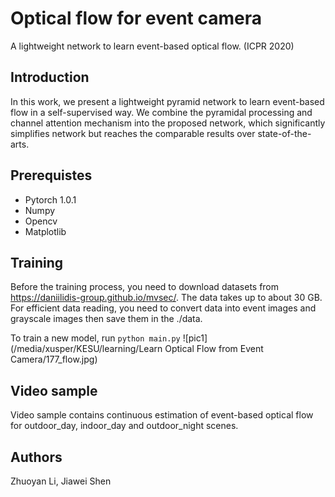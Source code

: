 # Optical flow for event camera
A lightweight network to learn event-based optical flow. (ICPR 2020)

## Introduction
In this work, we present a lightweight pyramid network to learn event-based flow in a self-supervised way. We combine the
pyramidal processing and channel attention mechanism into the proposed network, which significantly simplifies network
but reaches the comparable results over state-of-the-arts.


## Prerequistes
* Pytorch 1.0.1
* Numpy
* Opencv
* Matplotlib

## Training
Before the training process, you need to download datasets from https://daniilidis-group.github.io/mvsec/. The data takes up to about 30 GB. For efficient data reading, you need to convert data into event images and grayscale images then save them in the ./data.

To train a new model, run 
```python main.py```
![pic1](/media/xusper/KESU/learning/Learn Optical Flow from Event Camera/177_flow.jpg)

## Video sample
Video sample contains continuous estimation of event-based optical flow for outdoor_day, indoor_day and outdoor_night scenes.


## Authors
Zhuoyan Li, Jiawei Shen
